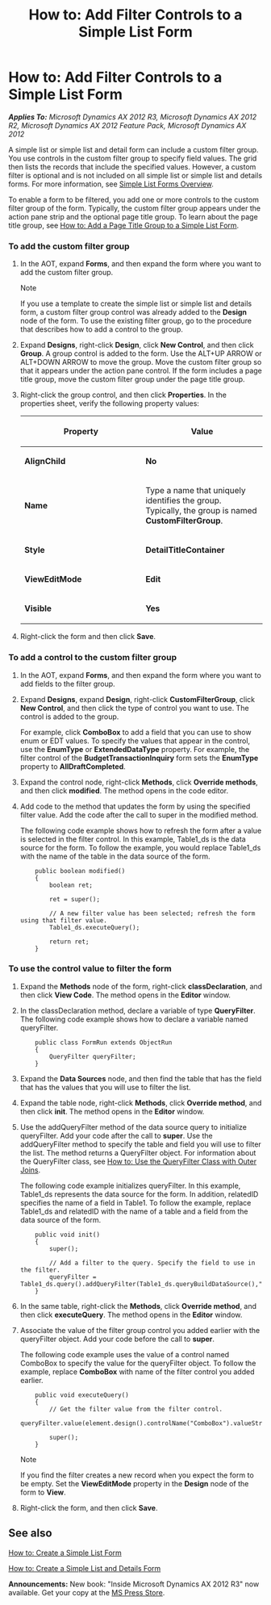 ﻿---
title: 'How to: Add Filter Controls to a Simple List Form'
TOCTitle: 'How to: Add Filter Controls to a Simple List Form'
ms:assetid: 6a513e12-5fe8-4524-bbfc-72c3ffbc9885
ms:mtpsurl: https://msdn.microsoft.com/en-us/library/Hh745335(v=AX.60)
ms:contentKeyID: 42607685
ms.date: 05/18/2015
mtps_version: v=AX.60
---

# How to: Add Filter Controls to a Simple List Form 


_**Applies To:** Microsoft Dynamics AX 2012 R3, Microsoft Dynamics AX 2012 R2, Microsoft Dynamics AX 2012 Feature Pack, Microsoft Dynamics AX 2012_

A simple list or simple list and detail form can include a custom filter group. You use controls in the custom filter group to specify field values. The grid then lists the records that include the specified values. However, a custom filter is optional and is not included on all simple list or simple list and details forms. For more information, see [Simple List Forms Overview](simple-list-forms-overview.md).

To enable a form to be filtered, you add one or more controls to the custom filter group of the form. Typically, the custom filter group appears under the action pane strip and the optional page title group. To learn about the page title group, see [How to: Add a Page Title Group to a Simple List Form](how-to-add-a-page-title-group-to-a-simple-list-form.md).

### To add the custom filter group

1.  In the AOT, expand **Forms**, and then expand the form where you want to add the custom filter group.
    

    > [!NOTE]
    > <P>If you use a template to create the simple list or simple list and details form, a custom filter group control was already added to the <STRONG>Design</STRONG> node of the form. To use the existing filter group, go to the procedure that describes how to add a control to the group.</P>



2.  Expand **Designs**, right-click **Design**, click **New Control**, and then click **Group**. A group control is added to the form. Use the ALT+UP ARROW or ALT+DOWN ARROW to move the group. Move the custom filter group so that it appears under the action pane control. If the form includes a page title group, move the custom filter group under the page title group.

3.  Right-click the group control, and then click **Properties**. In the properties sheet, verify the following property values:
    
    <table>
    <colgroup>
    <col style="width: 50%" />
    <col style="width: 50%" />
    </colgroup>
    <thead>
    <tr class="header">
    <th><p>Property</p></th>
    <th><p>Value</p></th>
    </tr>
    </thead>
    <tbody>
    <tr class="odd">
    <td><p><strong>AlignChild</strong></p></td>
    <td><p><strong>No</strong></p></td>
    </tr>
    <tr class="even">
    <td><p><strong>Name</strong></p></td>
    <td><p>Type a name that uniquely identifies the group. Typically, the group is named <strong>CustomFilterGroup</strong>.</p></td>
    </tr>
    <tr class="odd">
    <td><p><strong>Style</strong></p></td>
    <td><p><strong>DetailTitleContainer</strong></p></td>
    </tr>
    <tr class="even">
    <td><p><strong>ViewEditMode</strong></p></td>
    <td><p><strong>Edit</strong></p></td>
    </tr>
    <tr class="odd">
    <td><p><strong>Visible</strong></p></td>
    <td><p><strong>Yes</strong></p></td>
    </tr>
    </tbody>
    </table>


4.  Right-click the form and then click **Save**.

### To add a control to the custom filter group

1.  In the AOT, expand **Forms**, and then expand the form where you want to add fields to the filter group.

2.  Expand **Designs**, expand **Design**, right-click **CustomFilterGroup**, click **New Control**, and then click the type of control you want to use. The control is added to the group.
    
    For example, click **ComboBox** to add a field that you can use to show enum or EDT values. To specify the values that appear in the control, use the **EnumType** or **ExtendedDataType** property. For example, the filter control of the **BudgetTransactionInquiry** form sets the **EnumType** property to **AllDraftCompleted**.

3.  Expand the control node, right-click **Methods**, click **Override methods**, and then click **modified**. The method opens in the code editor.

4.  Add code to the method that updates the form by using the specified filter value. Add the code after the call to super in the modified method.
    
    The following code example shows how to refresh the form after a value is selected in the filter control. In this example, Table1\_ds is the data source for the form. To follow the example, you would replace Table1\_ds with the name of the table in the data source of the form.
    ```X++  
        public boolean modified()
        {
            boolean ret;
            
            ret = super();
            
            // A new filter value has been selected; refresh the form using that filter value.
            Table1_ds.executeQuery();
            
            return ret;
        }
    ```
### To use the control value to filter the form

1.  Expand the **Methods** node of the form, right-click **classDeclaration**, and then click **View Code**. The method opens in the **Editor** window.

2.  In the classDeclaration method, declare a variable of type **QueryFilter**. The following code example shows how to declare a variable named queryFilter.
    ```X++  
        public class FormRun extends ObjectRun
        {
            QueryFilter queryFilter;
        }
    ```
3.  Expand the **Data Sources** node, and then find the table that has the field that has the values that you will use to filter the list.

4.  Expand the table node, right-click **Methods**, click **Override method**, and then click **init**. The method opens in the **Editor** window.

5.  Use the addQueryFilter method of the data source query to initialize queryFilter. Add your code after the call to **super**. Use the addQueryFilter method to specify the table and field you will use to filter the list. The method returns a QueryFilter object. For information about the QueryFilter class, see [How to: Use the QueryFilter Class with Outer Joins](how-to-use-the-queryfilter-class-with-outer-joins.md).
    
    The following code example initializes queryFilter. In this example, Table1\_ds represents the data source for the form. In addition, relatedID specifies the name of a field in Table1. To follow the example, replace Table1\_ds and relatedID with the name of a table and a field from the data source of the form.
    ```X++  
        public void init()
        {
            super();
            
            // Add a filter to the query. Specify the field to use in the filter.
            queryFilter = Table1_ds.query().addQueryFilter(Table1_ds.queryBuildDataSource(),"relatedID");
        }
    ```
6.  In the same table, right-click the **Methods**, click **Override method**, and then click **executeQuery**. The method opens in the **Editor** window.

7.  Associate the value of the filter group control you added earlier with the queryFilter object. Add your code before the call to **super**.
    
    The following code example uses the value of a control named ComboBox to specify the value for the queryFilter object. To follow the example, replace **ComboBox** with name of the filter control you added earlier.
    ```X++  
        public void executeQuery()
        {
            // Get the filter value from the filter control.
            queryFilter.value(element.design().controlName("ComboBox").valueStr());
            
            super();
        }
    ```

    > [!NOTE]
    > <P>If you find the filter creates a new record when you expect the form to be empty. Set the <STRONG>ViewEditMode</STRONG> property in the <STRONG>Design</STRONG> node of the form to <STRONG>View</STRONG>.</P>



8.  Right-click the form, and then click **Save**.

## See also

[How to: Create a Simple List Form](how-to-create-a-simple-list-form.md)

[How to: Create a Simple List and Details Form](how-to-create-a-simple-list-and-details-form.md)

  
**Announcements:** New book: "Inside Microsoft Dynamics AX 2012 R3" now available. Get your copy at the [MS Press Store](https://www.microsoftpressstore.com/store/inside-microsoft-dynamics-ax-2012-r3-9780735685109).

